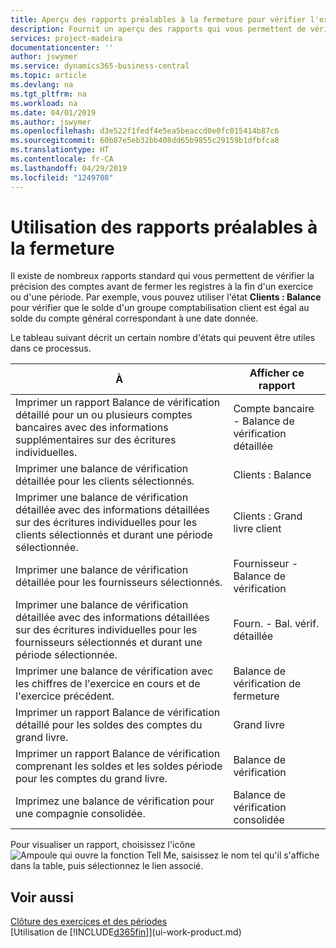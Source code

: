 ```yaml
---
title: Aperçu des rapports préalables à la fermeture pour vérifier l'exactitude des comptes | Microsoft Docs
description: Fournit un aperçu des rapports qui vous permettent de vérifier l'exactitude des comptes avant de fermer les registres à la fin d'un exercice ou d'une période.
services: project-madeira
documentationcenter: ''
author: jswymer
ms.service: dynamics365-business-central
ms.topic: article
ms.devlang: na
ms.tgt_pltfrm: na
ms.workload: na
ms.date: 04/01/2019
ms.author: jswymer
ms.openlocfilehash: d3e522f1fedf4e5ea5beaccd0e0fc015414b87c6
ms.sourcegitcommit: 60b87e5eb32bb408dd65b9855c29159b1dfbfca8
ms.translationtype: HT
ms.contentlocale: fr-CA
ms.lasthandoff: 04/29/2019
ms.locfileid: "1249708"
---
```

# <a name="using-pre-closing-reports"></a>Utilisation des rapports préalables à la fermeture
Il existe de nombreux rapports standard qui vous permettent de vérifier la précision des comptes avant de fermer les registres à la fin d'un exercice ou d'une période. Par exemple, vous pouvez utiliser l'état **Clients : Balance** pour vérifier que le solde d'un groupe comptabilisation client est égal au solde du compte général correspondant à une date donnée.

Le tableau suivant décrit un certain nombre d'états qui peuvent être utiles dans ce processus.

| À | Afficher ce rapport |
| --- | --- |
| Imprimer un rapport Balance de vérification détaillé pour un ou plusieurs comptes bancaires avec des informations supplémentaires sur des écritures individuelles. |Compte bancaire - Balance de vérification détaillée |
| Imprimer une balance de vérification détaillée pour les clients sélectionnés. |Clients : Balance |
| Imprimer une balance de vérification détaillée avec des informations détaillées sur des écritures individuelles pour les clients sélectionnés et durant une période sélectionnée. |Clients : Grand livre client |
| Imprimer une balance de vérification détaillée pour les fournisseurs sélectionnés. |Fournisseur - Balance de vérification |
| Imprimer une balance de vérification détaillée avec des informations détaillées sur des écritures individuelles pour les fournisseurs sélectionnés et durant une période sélectionnée. |Fourn. - Bal. vérif. détaillée |
| Imprimer une balance de vérification avec les chiffres de l'exercice en cours et de l'exercice précédent. |Balance de vérification de fermeture |
| Imprimer un rapport Balance de vérification détaillé pour les soldes des comptes du grand livre. |Grand livre |
| Imprimer un rapport Balance de vérification comprenant les soldes et les soldes période pour les comptes du grand livre. |Balance de vérification |
| Imprimez une balance de vérification pour une compagnie consolidée. |Balance de vérification consolidée |

Pour visualiser un rapport, choisissez l'icône ![Ampoule qui ouvre la fonction Tell Me](media/ui-search/search_small.png "Dites-moi ce que vous voulez faire"), saisissez le nom tel qu'il s'affiche dans la table, puis sélectionnez le lien associé.

## <a name="see-also"></a>Voir aussi
[Clôture des exercices et des périodes](year-close-years-periods.md)  
[Utilisation de [!INCLUDE[d365fin](includes/d365fin_md.md)]](ui-work-product.md)

